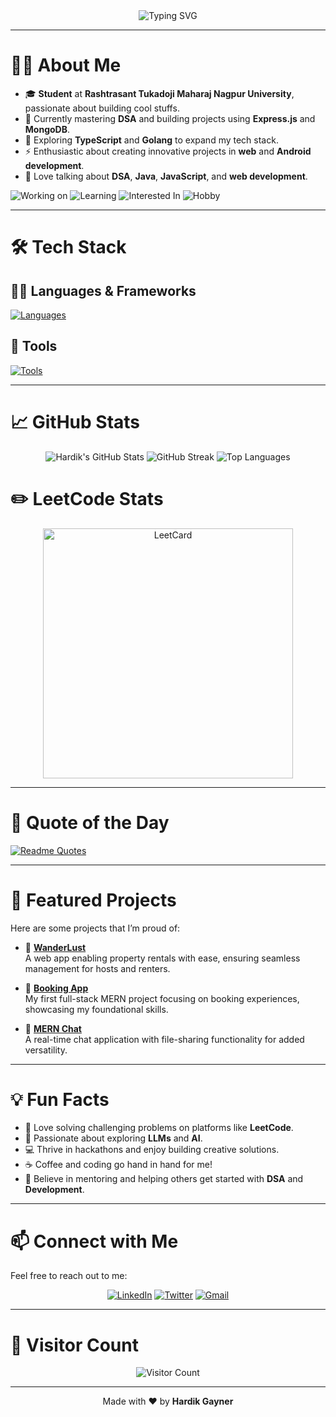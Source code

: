<div align="center">
  <img src="https://readme-typing-svg.herokuapp.com/?font=Monospace&size=40&center=true&vCenter=true&width=600&height=50&color=00FFFF&duration=4500&lines=Hello,+I'm+Hardik+Gayner👋;" alt="Typing SVG" />
</div>

---

# 🙋‍♂️ **About Me**

- 🎓 **Student** at **Rashtrasant Tukadoji Maharaj Nagpur University**, passionate about building cool stuffs.  
- 🌱 Currently mastering **DSA** and building projects using **Express.js** and **MongoDB**.  
- 📘 Exploring **TypeScript** and **Golang** to expand my tech stack.  
- ⚡ Enthusiastic about creating innovative projects in **web** and **Android development**.  
- 💬 Love talking about **DSA**, **Java**, **JavaScript**, and **web development**.  

![Working on](https://img.shields.io/badge/working_on-TripBuddy-green)
![Learning](https://img.shields.io/badge/learning-GoLang_&_TypeScript-blue)
![Interested In](https://img.shields.io/badge/interested_in-Web_dev_&_Java-red)
![Hobby](https://img.shields.io/badge/Hobby-Nature_photography-purple)


---

# 🛠️ **Tech Stack**

## 🧑‍💻 **Languages & Frameworks**
[![Languages](https://skillicons.dev/icons?i=java,javascript,typescript,python,go,c,cpp,nodejs,expressjs,react,html,css,&theme=light)](https://skillicons.dev)

## 🧰 **Tools**
[![Tools](https://skillicons.dev/icons?i=git,github,vscode,materialui,vercel,npm,yarn,pnpm,vite,jest,linux,postman,mongodb,mysql,postgres,supabase,firebase,&theme=light)](https://skillicons.dev)

---

# 📈 **GitHub Stats**

<div align="center">
  <img src="https://github-readme-stats.vercel.app/api?username=imHardik1606&show_icons=true&count_private=true&theme=radical" alt="Hardik's GitHub Stats" />
  <img src="https://streak-stats.demolab.com/?user=imHardik1606&theme=dark" alt="GitHub Streak" />
  <img src="https://github-readme-stats.vercel.app/api/top-langs/?username=imHardik1606&layout=compact&theme=dark" alt="Top Languages" />
</div>

# ✏️ **LeetCode Stats**
<div align="center">
  <img width="400" src="https://leetcard.jacoblin.cool/knight_16?theme=nord&font=Anek%20Bangla&ext=heatmap&border_radius=10" alt="LeetCard" />
</div>

---
# 💬 **Quote of the Day**

[![Readme Quotes](https://quotes-github-readme.vercel.app/api?type=horizontal&theme=algolia)](https://github.com/piyushsuthar/github-readme-quotes)

---

# 🌟 **Featured Projects**

Here are some projects that I’m proud of:

- 🚀 **[WanderLust](https://github.com/imHardik1606/Wanderlust)**  
  A web app enabling property rentals with ease, ensuring seamless management for hosts and renters.

- 📅 **[Booking App](https://github.com/imHardik1606/Booking-App)**  
  My first full-stack MERN project focusing on booking experiences, showcasing my foundational skills.

- 💬 **[MERN Chat](https://github.com/imHardik1606/mern-chat)**  
  A real-time chat application with file-sharing functionality for added versatility.

---

# 💡 **Fun Facts**

- 🧩 Love solving challenging problems on platforms like **LeetCode**.  
- 🤖 Passionate about exploring **LLMs** and **AI**.  
- 💻 Thrive in hackathons and enjoy building creative solutions.  
- ☕ Coffee and coding go hand in hand for me!  
- 🌟 Believe in mentoring and helping others get started with **DSA** and **Development**.  

---

# 📫 Connect with Me

Feel free to reach out to me:

<div align="center">
  
  [![LinkedIn](https://skillicons.dev/icons?i=linkedin)](https://www.linkedin.com/in/hardik-gayner-0b2ab32ba/)
  [![Twitter](https://skillicons.dev/icons?i=twitter)](https://x.com/h_gayner)
  [![Gmail](https://skillicons.dev/icons?i=gmail)](mailto:hardikgayner1606@gmail.com)
  
</div>

---

# 👀 **Visitor Count**

<div align="center">
  <img src="https://profile-counter.glitch.me/imHardik1606/count.svg" alt="Visitor Count" />
</div>

---

<p align="center">Made with ❤️ by <b>Hardik Gayner</b></p>
